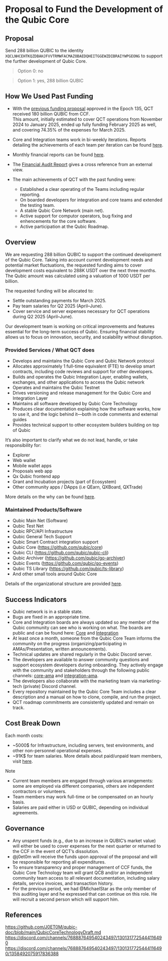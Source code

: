 # Proposal to Fund the Development of the Qubic Core

## Proposal
Send 288 billion QUBIC to the identity `XQCLNHCEHTKQZDBAHJFVVTRMWFACMAZOBAEDQHEITGGEWZDIBRAIYWPGEONG` to support the further development of Qubic Core.

> Option 0: no

> Option 1: yes, 288 billion QUBIC


## How We Used Past Funding

- With the [previous funding proposal](https://github.com/qubic/proposal/blob/b4de3432f4ee6c9b77b0b551badbd8debefcfaeb/CCF-Funding-Requests/2024-11-14-tech-funding.md) approved in the Epoch 135, QCT received 180 billion QUBIC from CCF. </br>This amount, initially estimated to cover QCT operations from November 2024 to January 2025, ended up fully funding February 2025 as well, and covering 74.35% of the expenses for March 2025.

- Core and Integration teams work in bi-weekly iterations. Reports detailing the achievements of each team per iteration can be found [here](https://github.com/qubic/qct/blob/main/iterations/iteration-log.md).

- Monthly financial reports can be found [here](https://github.com/qubic/qct/tree/financial-2025/financial-reports).

- The [Financial Audit Report](https://docs.google.com/spreadsheets/d/1iJZQynlU8j0ujhj8hBrvkH19eFCT7JloSUPbZMjwPaY) gives a cross reference from an external view.

- The main achievements of QCT with the past funding were:
  - Established a clear operating of the Teams including regular reporting.
  - On boarded developers for integration and core teams and extended the testing team.
  - A stable Qubic Core Network (main net).
  - Active support for computor operators, bug fixing and enhencements for the core software.
  - Active participation at the Qubic Roadmap.

## Overview

We are requesting 288 billion QUBIC to support the continued development of the Qubic Core.
Taking into account current development needs and potential market fluctuations, the requested funding aims to cover development costs equivalent to 288K USDT over the next three months.
The Qubic amount was calculated using a valuation of 1000 USDT per billion.

The requested funding will be allocated to:
- Settle outstanding payments for March 2025.
- Pay team salaries for Q2 2025 (April–June).
- Cover service and server expenses necessary for QCT operations during Q2 2025 (April–June).

Our development team is working on critical improvements and features essential for the long-term success of Qubic.
Ensuring financial stability allows us to focus on innovation, security, and scalability without disruption.

### Provided Services / What QCT does
- Develops and maintains the Qubic Core and Qubic Network protocol
- Allocates approximately 1 full-time equivalent (FTE) to develop smart contracts, including code reviews and support for other developers.
- Builds and operates the Qubic Integration Layer, enabling wallets, exchanges, and other applications to access the Qubic network
- Operates and maintains the Qubic Testnet
- Drives versioning and release management for the Qubic Core and Integration Layer
- Maintains all software developed by Qubic Core Technology
- Produces clear documentation explaining how the software works, how to use it, and the logic behind it—both in code comments and external guides
- Provides technical support to other ecosystem builders building on top of Qubic

It’s also important to clarify what we do not lead, handle, or take responsibility for:
- Explorer
- Web wallet
- Mobile wallet apps
- Proposals web app
- Qx Qubic frontend app 
- Grant and Incubation projects (part of Ecosystem)
- Other community apps / DApps (i.e QEarn, QXBoard, QXTrade)</br>
  
More details on the why can be found [here](https://github.com/J0ET0M/qubic-doc/blob/main/QubicCoreTechnologyDraft.md#why-should-client-be-organized-as-products).

### Maintained Products/Software
- Qubic Main Net (Software)
- Qubic Test Net
- Qubic RPC/API Infrastructure
- Qubic General Tech Support
- Qubic Smart Contract integration support
- Qubic Core (https://github.com/qubic/core)
- Qubic CLI (https://github.com/qubic/qubic-cli)
- Qubic Archiver (https://github.com/qubic/go-archiver)
- Qubic Events (https://github.com/qubic/go-events)
- Qubic TS Library (https://github.com/qubic/ts-library)
- And other small tools around Qubic Core

Details of the organizational structure are provided [here](https://github.com/J0ET0M/qubic-doc/blob/main/QubicCoreTechnologyDraft.md).

## Success Indicators
- Qubic network is in a stable state.
- Bugs are fixed in an appropriate time.
- Core and Integration boards are always updated so any member of the Qubic community can see who is working on what. The boards are public and can be found here: [Core](https://github.com/orgs/qubic/projects/1) and [Integration](https://github.com/orgs/qubic/projects/21/views/1)
- At least once a month, someone from the Qubic Core Team informs the community on the progress (organizing/participating in AMAs/Presentation, written announcements).
- Technical updates are shared regularly in the Qubic Discord server.
- The developers are available to answer community questions and support ecosystem developers during onboarding. They actively engage with the community and stakeholders through the following public channels: [core-ama](https://discord.com/channels/1243503949013717063/1267841365425786881) and [integration-ama](https://discord.com/channels/1243503949013717063/1278229593647484939).
- The developers also collaborate with the marketing team via marketing-tech (private) Discord channel.
- Every repository maintained by the Qubic Core Team includes a clear description and a manual on how to clone, compile, and run the project.
- QCT roadmap commitments are consistently updated and remain on track.

## Cost Break Down
Each month costs:
- ~5000$ for Infrastructure, including servers, test environments, and other non-personnel operational expenses.
- ~91K$ for team salaries. More details about paid/unpaid team members, visit [here](https://github.com/qubic/qct/tree/financial-2025/org-reports).

>[!NOTE] 
> - Current team members are engaged through various arrangements: some are employed via different companies, others are independent contractors or volunteers.</br>
> - Team members may work full-time or be compensated on an hourly basis.</br>
> - Salaries are paid either in USD or QUBIC, depending on individual agreements.</br>

## Governance
- Any unspent funds (e.g., due to an increase in QUBIC’s market value) will either be used to cover expenses for the next quarter or returned to the CCF in the event of QCT’s dissolution.
- @j0et0m will receive the funds upon approval of the proposal and will be responsible for reporting all expenditures.
- To ensure transparency and proper management of CCF funds, the Qubic Core Technology team will grant QCB and/or an independent community team access to all relevant documentation, including salary details, service invoices, and transaction history.
- For the previous period, we had @MichaelStar as the only member of this auditing layer and he expressed that can continue on this role. He will recruit a second person which will support him.

## References
https://github.com/J0ET0M/qubic-doc/blob/main/QubicCoreTechnologyDraft.md
https://discord.com/channels/768887649540243497/1301317725444116490
https://discord.com/channels/768887649540243497/1301317725444116490/1358492075917836388
